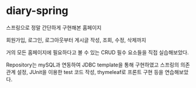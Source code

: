 # diary-spring

스프링으로 정말 간단하게 구현해본 홈페이지

회원가입, 로그인, 로그아웃부터
게시글 작성, 조회, 수정, 삭제까지

거의 모든 홈페이지에 필요하다고 볼 수 있는
CRUD 필수 요소들을 직접 실습해보았다.

Repository는 mySQL과 연동하여 JDBC template을 통해 구현하였고
스프링의 의존 관계 설정, JUnit을 이용한 test 코드 작성, thymeleaf로 프론트 구현 등을 연습해보았다.
